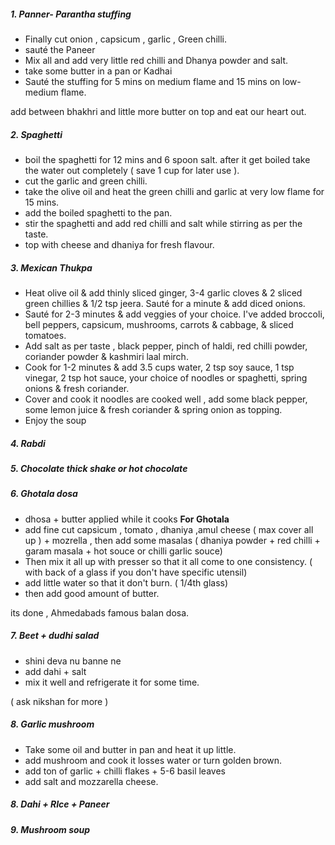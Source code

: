 ##### 1. **Panner- Parantha stuffing**

- Finally cut onion , capsicum , garlic , Green chilli.
- sauté the Paneer
- Mix all and add very little red chilli and Dhanya powder and salt.
- take some butter in a pan or Kadhai 
- Sauté the stuffing for 5 mins on medium flame and 15 mins on low-medium flame.

add between bhakhri and little more butter on top and eat our heart out.

##### 2. Spaghetti

- boil the spaghetti for 12 mins and 6 spoon salt. after it get boiled take the water out completely ( save 1 cup for later use ).
- cut the garlic and green chilli.
- take the olive oil and heat the green chilli and garlic at very low flame for 15 mins.
- add the boiled spaghetti to the pan.
- stir the spaghetti and add red chilli and salt while stirring as per the taste.
- top with cheese and dhaniya for fresh flavour.

##### 3. Mexican Thukpa

- Heat olive oil & add thinly sliced ginger, 3-4 garlic cloves & 2 sliced green chillies & 1/2 tsp jeera. Sauté for a minute & add diced onions.
- Sauté for 2-3 minutes & add veggies of your choice. I've added broccoli, bell peppers, capsicum, mushrooms, carrots & cabbage, & sliced tomatoes.
- Add salt as per taste , black pepper, pinch of haldi, red chilli powder, coriander powder & kashmiri laal mirch.
- Cook for 1-2 minutes & add 3.5 cups water, 2 tsp soy sauce, 1 tsp vinegar, 2 tsp hot sauce, your choice of noodles or spaghetti, spring onions & fresh coriander. 
 - Cover and cook it noodles are cooked well ,  add some black pepper, some lemon juice & fresh coriander & spring onion as topping. 
 - Enjoy the soup

##### 4. Rabdi

##### 5. Chocolate thick shake or hot chocolate

##### 6. Ghotala dosa 

- dhosa + butter applied while it cooks
**For Ghotala** 
- add fine cut  capsicum , tomato , dhaniya ,amul cheese ( max cover all up ) + mozrella , then add some masalas ( dhaniya powder + red chilli + garam masala + hot souce or chilli garlic souce)
- Then mix it all up with presser so that it all come to one consistency. ( with back of a glass if you don't have specific utensil)
- add little water so that it don't burn. ( 1/4th glass)
- then add good amount of butter.

its done , Ahmedabads famous balan dosa. 

##### 7. Beet + dudhi salad
- shini deva nu banne ne 
- add dahi + salt 
- mix it well and refrigerate it for some time. 

( ask nikshan for more )

##### 8. Garlic mushroom

- Take some oil and butter in pan and heat it up little.
- add mushroom and cook it losses water or turn golden brown.
- add ton of garlic + chilli flakes + 5-6 basil leaves 
- add salt and mozzarella cheese.

##### 8. Dahi + RIce + Paneer

##### 9. Mushroom soup 
